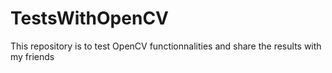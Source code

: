 TestsWithOpenCV
===============

This repository is to test OpenCV functionnalities and share the results with my friends
